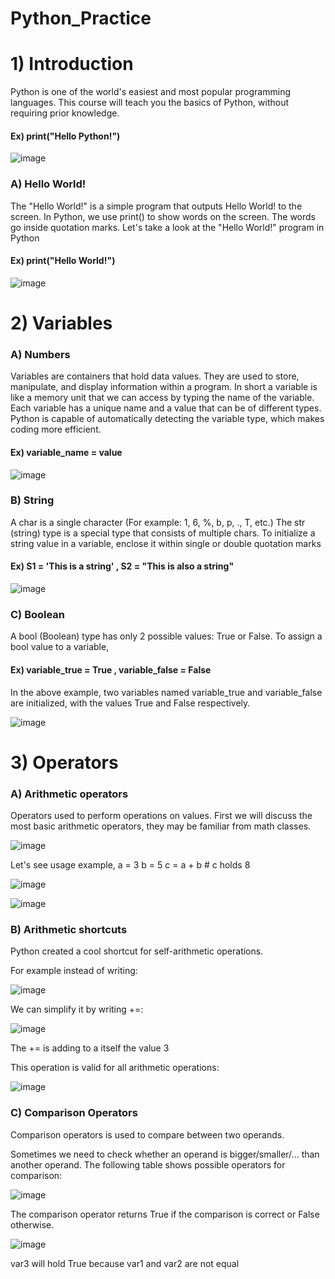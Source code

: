 # Python_Practice

# 1) **Introduction**  
Python is one of the world's easiest and most popular programming languages. This course will teach you the basics of Python, without requiring prior knowledge.
   #### Ex) print("Hello Python!")
![image](https://github.com/user-attachments/assets/7517714a-2028-494d-abe9-24f0c584c69c)

### A) Hello World!
The "Hello World!" is a simple program that outputs Hello World! to the screen. In Python, we use print() to show words on the screen. The words go inside quotation marks. Let's take a look at the "Hello World!" program in Python
   #### Ex) print("Hello World!")
   ![image](https://github.com/user-attachments/assets/f8a44d8f-1626-423d-9880-4f0b4b95588b)
   
# 2) Variables 
### A) Numbers
Variables are containers that hold data values. They are used to store, manipulate, and display information within a program.
In short a variable is like a memory unit that we can access by typing the name of the variable. Each variable has a unique name and a value that can be of different types. Python is capable of automatically detecting the variable type, which makes coding more efficient.
#### Ex) variable_name = value
![image](https://github.com/user-attachments/assets/e83b74cf-a3fd-44a1-9650-7bf8dd96a054)

### B) String
A char is a single character (For example: 1, 6, %, b, p, ., T, etc.) The str (string) type is a special type that consists of multiple chars. To initialize a string value in a variable, enclose it within single or double quotation marks
#### Ex) S1 = 'This is a string' , S2 = "This is also a string"
![image](https://github.com/user-attachments/assets/5fde1886-b35e-4bd3-8871-2e5a78667951)


### C) Boolean
A bool (Boolean) type has only 2 possible values: True or False.
To assign a bool value to a variable,
#### Ex) variable_true = True , variable_false = False
In the above example, two variables named variable_true and variable_false are initialized, with the values True and False respectively.

![image](https://github.com/user-attachments/assets/7445e61d-6430-4a97-82a4-7ed275b9110e)

# 3) Operators
### A) Arithmetic operators
Operators used to perform operations on values. First we will discuss the most basic arithmetic operators, they may be familiar from math classes.

![image](https://github.com/user-attachments/assets/3b42bd7e-a4e2-4f3e-befc-9b4f1b9a4b68)

Let's see usage example, 
a = 3
b = 5
c = a + b # c holds 8

![image](https://github.com/user-attachments/assets/45a6a8fb-6df4-4c24-aec7-da135840150b)

![image](https://github.com/user-attachments/assets/cb869c11-47fc-435c-af73-9e2e070ddcd3)

### B) Arithmetic shortcuts
Python created a cool shortcut for self-arithmetic operations.

For example instead of writing:

![image](https://github.com/user-attachments/assets/8ec9232c-0d5e-4994-9ec3-a6e208ae19b4)

We can simplify it by writing +=:

![image](https://github.com/user-attachments/assets/fb36403b-25fb-4296-bc72-165670dc1fee)

The += is adding to a itself the value 3

This operation is valid for all arithmetic operations:

![image](https://github.com/user-attachments/assets/dc9fc9f8-6d95-429b-a41e-4238b75e455b)

### C) Comparison Operators
Comparison operators is used to compare between two operands.

Sometimes we need to check whether an operand is bigger/smaller/... than another operand. The following table shows possible operators for comparison:

![image](https://github.com/user-attachments/assets/756fa102-bb3e-4cb7-806d-d242b93af8a8)

The comparison operator returns True if the comparison is correct or False otherwise.

![image](https://github.com/user-attachments/assets/9aec9145-2c8b-4059-bd43-f082d282b934)

var3 will hold True because var1 and var2 are not equal


